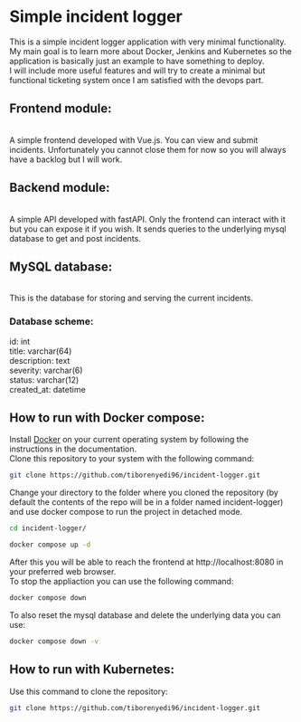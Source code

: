 # Simple incident logger<br/>

This is a simple incident logger application with very minimal functionality.<br/>My main goal is to learn more about Docker, Jenkins and Kubernetes so the application is basically just an example to have something to deploy.<br/>I will include more useful features and will try to create a minimal but functional ticketing system once I am satisfied with the devops part.

<h2>Frontend module:</h2><br/>
A simple frontend developed with Vue.js. You can view and submit incidents. Unfortunately you cannot close them for now so you will always have a backlog but I will work.<br/>

<h2>Backend module:</h2><br/>
A simple API developed with fastAPI. Only the frontend can interact with it but you can expose it if you wish. It sends queries to the underlying mysql database to get and post incidents.<br/>

<h2>MySQL database:</h2><br/>
This is the database for storing and serving the current incidents.<br/>

<h3>Database scheme:</h3>
id: int<br/>
title: varchar(64)<br/>
description: text<br/>
severity: varchar(6)<br/>
status: varchar(12)<br/>
created_at: datetime<br/>

<h2>How to run with Docker compose:</h2>
Install <a href="https://docs.docker.com">Docker</a> on your current operating system by following the instructions in the documentation.</br>
Clone this repository to your system with the following command:

```bash
git clone https://github.com/tiborenyedi96/incident-logger.git
```
Change your directory to the folder where you cloned the repository (by default the contents of the repo will be in a folder named incident-logger) and use docker compose to run the project in detached mode.
```bash
cd incident-logger/
```
```bash
docker compose up -d
```
After this you will be able to reach the frontend at http://localhost:8080 in your preferred web browser.<br>
To stop the appliaction you can use the following command:
```bash
docker compose down
```
To also reset the mysql database and delete the underlying data you can use:
```bash
docker compose down -v
```

<h2>How to run with Kubernetes:</h2>
Use this command to clone the repository:

```bash
git clone https://github.com/tiborenyedi96/incident-logger.git
```
